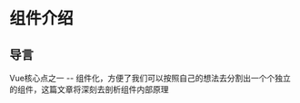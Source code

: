 <wx/>

# 组件介绍

## 导言
Vue核心点之一 -- <font-bold>组件化</font-bold>，方便了我们可以按照自己的想法去分割出一个个独立的组件，这篇文章将深刻去剖析组件内部原理

